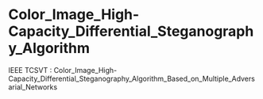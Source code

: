 # Color_Image_High-Capacity_Differential_Steganography_Algorithm
IEEE TCSVT : Color_Image_High-Capacity_Differential_Steganography_Algorithm_Based_on_Multiple_Adversarial_Networks
